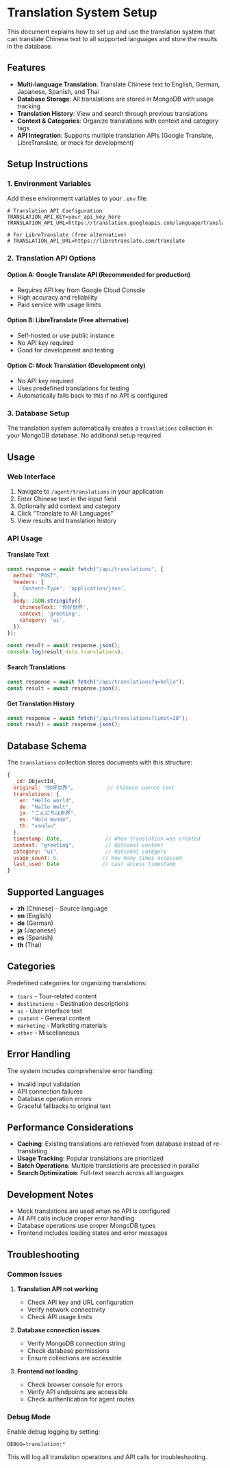 # Translation System Setup

This document explains how to set up and use the translation system that can
translate Chinese text to all supported languages and store the results in the
database.

## Features

- **Multi-language Translation**: Translate Chinese text to English, German,
  Japanese, Spanish, and Thai
- **Database Storage**: All translations are stored in MongoDB with usage
  tracking
- **Translation History**: View and search through previous translations
- **Context & Categories**: Organize translations with context and category tags
- **API Integration**: Supports multiple translation APIs (Google Translate,
  LibreTranslate, or mock for development)

## Setup Instructions

### 1. Environment Variables

Add these environment variables to your `.env` file:

```env
# Translation API Configuration
TRANSLATION_API_KEY=your_api_key_here
TRANSLATION_API_URL=https://translation.googleapis.com/language/translate/v2

# For LibreTranslate (free alternative)
# TRANSLATION_API_URL=https://libretranslate.com/translate
```

### 2. Translation API Options

#### Option A: Google Translate API (Recommended for production)

- Requires API key from Google Cloud Console
- High accuracy and reliability
- Paid service with usage limits

#### Option B: LibreTranslate (Free alternative)

- Self-hosted or use public instance
- No API key required
- Good for development and testing

#### Option C: Mock Translation (Development only)

- No API key required
- Uses predefined translations for testing
- Automatically falls back to this if no API is configured

### 3. Database Setup

The translation system automatically creates a `translations` collection in your
MongoDB database. No additional setup required.

## Usage

### Web Interface

1. Navigate to `/agent/translations` in your application
2. Enter Chinese text in the input field
3. Optionally add context and category
4. Click "Translate to All Languages"
5. View results and translation history

### API Usage

#### Translate Text

```javascript
const response = await fetch("/api/translations", {
  method: "POST",
  headers: {
    'Content-Type': 'application/json',
  },
  body: JSON.stringify({
    chineseText: '你好世界',
    context: 'greeting',
    category: 'ui',
  }),
});

const result = await response.json();
console.log(result.data.translations);
```

#### Search Translations

```javascript
const response = await fetch("/api/translations?q=hello");
const result = await response.json();
```

#### Get Translation History

```javascript
const response = await fetch("/api/translations?limit=20");
const result = await response.json();
```

## Database Schema

The `translations` collection stores documents with this structure:

```javascript
{
  _id: ObjectId,
  original: "你好世界",           // Chinese source text
  translations: {
    en: "Hello world",
    de: "Hallo Welt",
    ja: "こんにちは世界",
    es: "Hola mundo",
    th: "สวัสดีโลก"
  },
  timestamp: Date,              // When translation was created
  context: "greeting",          // Optional context
  category: "ui",               // Optional category
  usage_count: 5,              // How many times accessed
  last_used: Date              // Last access timestamp
}
```

## Supported Languages

- **zh** (Chinese) - Source language
- **en** (English)
- **de** (German)
- **ja** (Japanese)
- **es** (Spanish)
- **th** (Thai)

## Categories

Predefined categories for organizing translations:

- `tours` - Tour-related content
- `destinations` - Destination descriptions
- `ui` - User interface text
- `content` - General content
- `marketing` - Marketing materials
- `other` - Miscellaneous

## Error Handling

The system includes comprehensive error handling:

- Invalid input validation
- API connection failures
- Database operation errors
- Graceful fallbacks to original text

## Performance Considerations

- **Caching**: Existing translations are retrieved from database instead of
  re-translating
- **Usage Tracking**: Popular translations are prioritized
- **Batch Operations**: Multiple translations are processed in parallel
- **Search Optimization**: Full-text search across all languages

## Development Notes

- Mock translations are used when no API is configured
- All API calls include proper error handling
- Database operations use proper MongoDB types
- Frontend includes loading states and error messages

## Troubleshooting

### Common Issues

1. **Translation API not working**
   - Check API key and URL configuration
   - Verify network connectivity
   - Check API usage limits

2. **Database connection issues**
   - Verify MongoDB connection string
   - Check database permissions
   - Ensure collections are accessible

3. **Frontend not loading**
   - Check browser console for errors
   - Verify API endpoints are accessible
   - Check authentication for agent routes

### Debug Mode

Enable debug logging by setting:

```env
DEBUG=translation:*
```

This will log all translation operations and API calls for troubleshooting.
